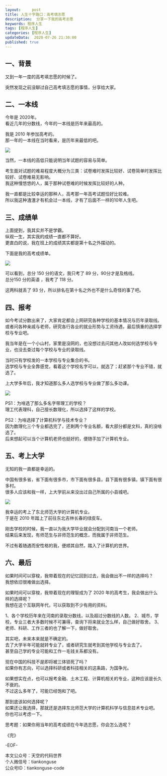 ```yaml
---   
layout:     post  
title: 人生十字路口：高考填志愿  
description:  分享一下我的高考志愿   
keywords: 程序人生  
tags: [程序人生]    
categories: [程序人生]  
updateData:  2020-07-26 21:30:00  
published: true  
---  
```




## 一、背景  


又到一年一度的高考填志愿的时候了。  


突然发现之前没聊过自己高考填志愿的事情，分享给大家。  


## 二、一本线


今年是 2020年。  
看近几年的分数线，今年的一本线是历年来最高的。  


我是 2010 年参加高考的。  
那一年的一本线在当时看来，是历年来最低的吧。  


![](https://res2020.tiankonguse.com/images/2020/07/26/001.png)  



当然，一本线的高低只能说明当年试题的容易与简单。  


考生面对试题的难易程度大概分为三类：试卷难时发挥比较好、试卷简单时发挥比较好、试卷难易无影响。  
我这种慢悠悠的人，属于那种试卷难的时候发挥比较好的人种。  


我一直都是比较幸运的那种人，高考那一年高考试题恰好比较难。  
所以我这种渣渣才有机会过一本线，才有了后面不一样的10年人生吧。  


## 三、成绩单  


上面提到，我其实并不是学霸。  
纵观一生，其实我的成绩一直都不算好。  
更直白的说，我在班上的成绩其实都是第十名之外摆动的。  


下面是我的高考成绩单。  


![](https://res2020.tiankonguse.com/images/2020/07/26/002.png)  


可以看到，总分 150 分的语文，我只考了 89 分，90分才是及格线。  
总分150 分的英语 ，我考了 118 分。  


这两科就丢了 93 分，所以排名在第十名之外也不是什么奇怪的事了吧。  



## 四、报考  


如今考试分数出来了，大家肯定都会上网研究各种学校的基本情况与历年录取线。  
或者问各种亲戚与老师，研究各行各业的就业形势与工资待遇，最后慎重的选择学校与专业吧。  


我当年是在一个小山村，家里是没网的，也没想过去问其他人改如何选学校与专业，也没去查过每个学校与专业的录取线。  


当时只有学校发的一本学校与专业集合的书。  
选学校与专业全靠感觉，看着这个学校名字可以，就选了；赶紧那个专业不错，就选了。  


上大学多年后，我才知道那么多人选学校与专业做了那么多功课。  



![](https://res2020.tiankonguse.com/images/2020/07/26/003.jpg)  


PS1：为啥选了那么多名字带理工的学校？  
理工代表理科，自己擅长数理化，所以选择了这样的学校。  


PS2：为啥选择了计算机科学与技术专业？  
因为数理化三个专业都选完了，还剩两个专业名额，看大部分都是文科，真的没啥选了。  
后来想起可以当个计算机老师也挺好的，便随手加了计算机专业。  


## 五、考上大学  


无知的我一直都是幸运的。  


中国有很多省，省下面有很多市，市下面有很多县，县下面有很多镇，镇下面有很多村。  
很多人应该和我一样，上大学前从来没出过自己所属的小县城吧。  


![](https://res2020.tiankonguse.com/images/2020/07/26/004.jpg)  



我幸运的考上了东北师范大学的计算机专业。  
于是在 2010 年踏上了前往东北吉林长春的绿皮车。  


刚去学校的时候，我一直以为我大学毕业就会分配到河南当一个老师。  
结果后来发现，有师范生与非师范生的概念，而我属于非师范生。  


不过有着随遇而安性格的我，便顺其自然，踏入了计算机的世界。  


## 六、最后  


如果时间可以穿梭，我带着现在的记忆回到过去，我会做出不一样的选择吗？  
我想依旧很难做出选择。  


如果时间可以穿梭，我带着现在的理智成为了 2020 年的高考生，我会做出什么样的选择呢？  
我想在这个互联网年代，可以获取到不少有用的资料。  


1、各个学校历年来在河南的录取分数线，以及超过分数线的人数。
2、城市，学校，专业三者大多数时候不可兼得，查询下将来就业怎么样，自己做好取舍。
3、老师、科研、工作三者的也了解一下，做好取舍。


其实吧，未来本来就是不确定的。  
去了大学半年可能就转专业了，或者研究生就考到其他学校与专业去了。  
甚至自己学的专业可能和工作一毛钱关系都没有。  


现在中国的科技不是即将被三体锁死了吗？  
如果你有志向，可以选择科研或者科技相关的这条路，为国争光。  


如果想实在点，也可以报考金融、土木工程、计算机相关的专业，这种应该是长久不衰的。  
不过这么多年了，可能已经饱和了吧。  


那到底该如何选择呢？  
如果还让我选择，那就还是选择东北师范大学的计算机科学与信息技术专业吧。  
你也可以考虑一下。  


思考题：如果你用当年的高考成绩在今年选志愿，你会怎么选呢？  



《完》  


-EOF-  



本文公众号：天空的代码世界  
个人微信号：tiankonguse  
公众号ID：tiankonguse-code  
  

